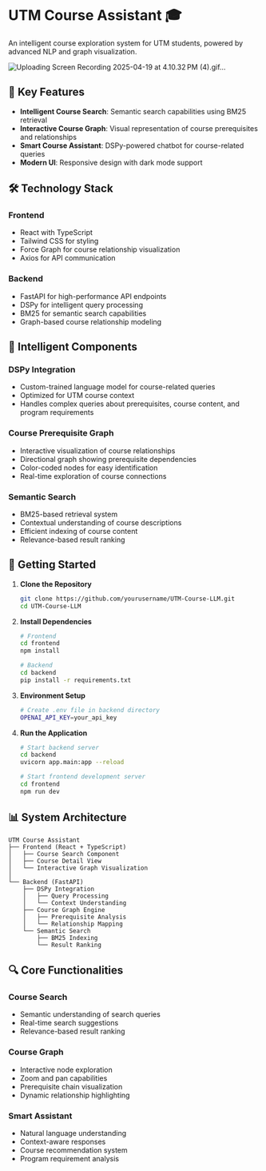 # UTM Course Assistant 🎓

An intelligent course exploration system for UTM students, powered by advanced NLP and graph visualization.

![Uploading Screen Recording 2025-04-19 at 4.10.32 PM (4).gif…]()


## 🌟 Key Features

- **Intelligent Course Search**: Semantic search capabilities using BM25 retrieval
- **Interactive Course Graph**: Visual representation of course prerequisites and relationships
- **Smart Course Assistant**: DSPy-powered chatbot for course-related queries
- **Modern UI**: Responsive design with dark mode support

## 🛠️ Technology Stack

### Frontend
- React with TypeScript
- Tailwind CSS for styling
- Force Graph for course relationship visualization
- Axios for API communication

### Backend
- FastAPI for high-performance API endpoints
- DSPy for intelligent query processing
- BM25 for semantic search capabilities
- Graph-based course relationship modeling

## 🧠 Intelligent Components

### DSPy Integration
- Custom-trained language model for course-related queries
- Optimized for UTM course context
- Handles complex queries about prerequisites, course content, and program requirements

### Course Prerequisite Graph
- Interactive visualization of course relationships
- Directional graph showing prerequisite dependencies
- Color-coded nodes for easy identification
- Real-time exploration of course connections

### Semantic Search
- BM25-based retrieval system
- Contextual understanding of course descriptions
- Efficient indexing of course content
- Relevance-based result ranking

## 🚀 Getting Started

1. **Clone the Repository**
   ```bash
   git clone https://github.com/yourusername/UTM-Course-LLM.git
   cd UTM-Course-LLM
   ```

2. **Install Dependencies**
   ```bash
   # Frontend
   cd frontend
   npm install

   # Backend
   cd backend
   pip install -r requirements.txt
   ```

3. **Environment Setup**
   ```bash
   # Create .env file in backend directory
   OPENAI_API_KEY=your_api_key
   ```

4. **Run the Application**
   ```bash
   # Start backend server
   cd backend
   uvicorn app.main:app --reload

   # Start frontend development server
   cd frontend
   npm run dev
   ```

## 📊 System Architecture

```
UTM Course Assistant
├── Frontend (React + TypeScript)
│   ├── Course Search Component
│   ├── Course Detail View
│   └── Interactive Graph Visualization
│
└── Backend (FastAPI)
    ├── DSPy Integration
    │   ├── Query Processing
    │   └── Context Understanding
    ├── Course Graph Engine
    │   ├── Prerequisite Analysis
    │   └── Relationship Mapping
    └── Semantic Search
        ├── BM25 Indexing
        └── Result Ranking
```

## 🔍 Core Functionalities

### Course Search
- Semantic understanding of search queries
- Real-time search suggestions
- Relevance-based result ranking

### Course Graph
- Interactive node exploration
- Zoom and pan capabilities
- Prerequisite chain visualization
- Dynamic relationship highlighting

### Smart Assistant
- Natural language understanding
- Context-aware responses
- Course recommendation system
- Program requirement analysis



